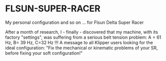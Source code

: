 # FLSUN-SUPER-RACER
My personal configuration and so on ... for Flsun Delta Super Racer

After a month of research, I - finally - discovered that my machine, with its factory "settings", was suffering from a serious belt tension problem: A = 61 Hz, B= 39 Hz, C=32 Hz !!!
A message to all Klipper users looking for the ideal configuration: "Fix the mechanical or kinematic problems of your SR, before fixing your soft configuration!"
